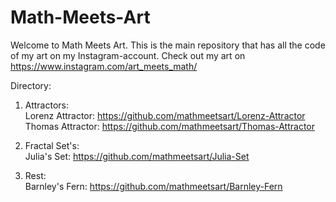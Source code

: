 # Math-Meets-Art
Welcome to Math Meets Art. This is the main repository that has all the code of my art on my Instagram-account. Check out my art on https://www.instagram.com/art_meets_math/




Directory:
1) Attractors:   
   Lorenz Attractor: https://github.com/mathmeetsart/Lorenz-Attractor   
   Thomas Attractor: https://github.com/mathmeetsart/Thomas-Attractor   
   
3) Fractal Set's:   
   Julia's Set: https://github.com/mathmeetsart/Julia-Set   
      
4) Rest:   
   Barnley's Fern: https://github.com/mathmeetsart/Barnley-Fern   

